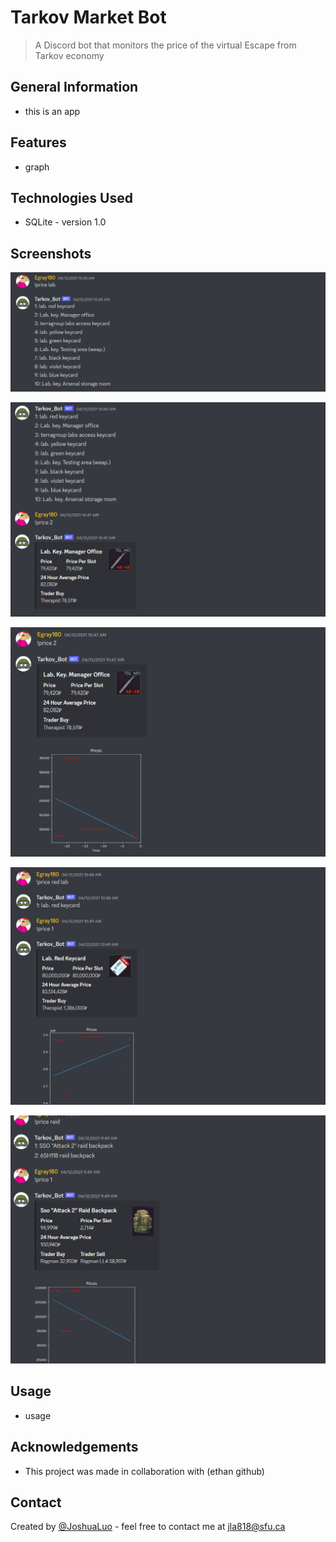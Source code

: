 # Tarkov Market Bot
> A Discord bot that monitors the price of the virtual Escape from Tarkov economy


<!--  what is it? for what ? and how??  -->
## General Information

- this is an app 


## Features
- graph



## Technologies Used
- SQLite - version 1.0




## Screenshots

![Example screenshot1](./images/screen1.png)

![Example screenshot1](./images/screen2.png)

![Example screenshot1](./images/screen3.png)

![Example screenshot1](./images/screen4.png)

![Example screenshot1](./images/screen5.png)


## Usage
- usage

## Acknowledgements

- This project was made in collaboration with (ethan github)


## Contact
Created by [@JoshuaLuo](https://github.com/Joshua-z-Luo) - feel free to contact me at jla818@sfu.ca
